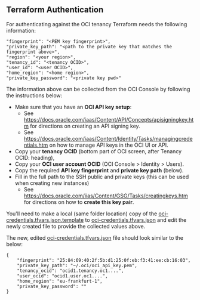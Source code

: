 ## Terraform Authentication

For authenticating against the OCI tenancy Terraform needs the following information:

```
"fingerprint": "<PEM key fingerprint>",
"private_key_path": "<path to the private key that matches the fingerprint above>",
"region": "<your region>",
"tenancy_id": "<tenancy OCID>",
"user_id": "<user OCID>",
"home_region": "<home region>",
"private_key_password": "<private key pwd>"
```

The information above can be collected from the OCI  Console by following the instructions below:

- Make sure that you have an **OCI API key setup**:
  - See https://docs.oracle.com/iaas/Content/API/Concepts/apisigningkey.htm for directions on creating an API signing key.
  - See https://docs.oracle.com/iaas/Content/Identity/Tasks/managingcredentials.htm on how to manage API keys in the OCI UI or API.
- Copy your **tenancy OCID** (bottom part of OCI screen, after Tenancy OCID: heading),
- Copy your **OCI user account OCID** (OCI Console > Identity > Users).
- Copy the required **API key fingerprint** and **private key path** (below).
- Fill in the full path to the SSH public and private keys (this can be used when creating new instances)
  - See https://docs.oracle.com/iias/Content/GSG/Tasks/creatingkeys.htm for directions on how to **create this key pair**.

You'll need to make a local (same folder location) copy of the [oci-credentials.tfvars.json.template](shared/oci-credentials.tfvars.json.template) to [oci-credentials.tfvars.json](oci-credentials.tfvars.json.template) and edit the newly created file to provide the collected values above.

The new, edited [oci-credentials.tfvars.json](shared/oci-credentials.tfvars.json.template) file should look similar to the below:
```
{
    "fingerprint": "25:84:69:40:2f:5b:d1:25:0f:eb:f3:41:ee:cb:16:03",
    "private_key_path": "~/.oci/oci_api_key.pem",
    "tenancy_ocid": "ocid1.tenancy.oc1....",
    "user_ocid": "ocid1.user.oc1....",
    "home_region": "eu-frankfurt-1",
    "private_key_password": ""
}
```
&nbsp; 